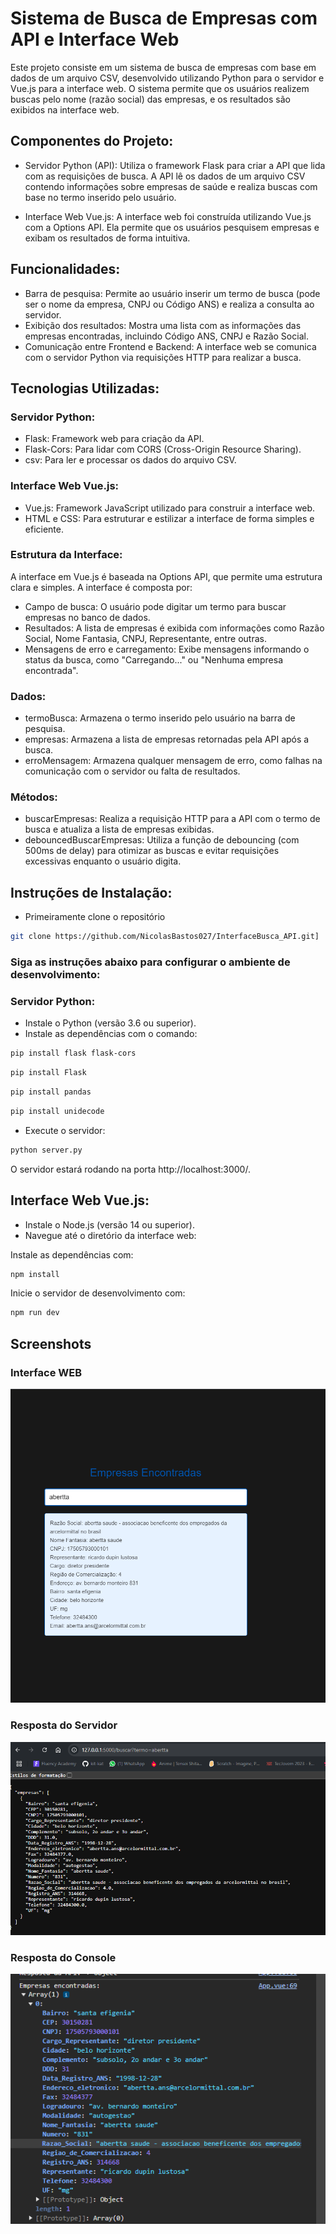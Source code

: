 # Sistema de Busca de Empresas com API e Interface Web

Este projeto consiste em um sistema de busca de empresas com base em dados de um arquivo CSV, desenvolvido utilizando Python para o servidor e Vue.js para a interface web. O sistema permite que os usuários realizem buscas pelo nome (razão social) das empresas, e os resultados são exibidos na interface web.

## Componentes do Projeto:

- Servidor Python (API): Utiliza o framework Flask para criar a API que lida com as requisições de busca. A API lê os dados de um arquivo CSV contendo informações sobre empresas de saúde e realiza buscas com base no termo inserido pelo usuário.

- Interface Web Vue.js: A interface web foi construída utilizando Vue.js com a Options API. Ela permite que os usuários pesquisem empresas e exibam os resultados de forma intuitiva.

## Funcionalidades:

- Barra de pesquisa: Permite ao usuário inserir um termo de busca (pode ser o nome da empresa, CNPJ ou Código ANS) e realiza a consulta ao servidor.
- Exibição dos resultados: Mostra uma lista com as informações das empresas encontradas, incluindo Código ANS, CNPJ e Razão Social.
- Comunicação entre Frontend e Backend: A interface web se comunica com o servidor Python via requisições HTTP para realizar a busca.

## Tecnologias Utilizadas:

### Servidor Python:
- Flask: Framework web para criação da API.
- Flask-Cors: Para lidar com CORS (Cross-Origin Resource Sharing).
- csv: Para ler e processar os dados do arquivo CSV.

### Interface Web Vue.js:

- Vue.js: Framework JavaScript utilizado para construir a interface web.
- HTML e CSS: Para estruturar e estilizar a interface de forma simples e eficiente.


### Estrutura da Interface:
A interface em Vue.js é baseada na Options API, que permite uma estrutura clara e simples. A interface é composta por:

- Campo de busca: O usuário pode digitar um termo para buscar empresas no banco de dados.
- Resultados: A lista de empresas é exibida com informações como Razão Social, Nome Fantasia, CNPJ, Representante, entre outras.
- Mensagens de erro e carregamento: Exibe mensagens informando o status da busca, como "Carregando..." ou "Nenhuma empresa encontrada".

### Dados:
- termoBusca: Armazena o termo inserido pelo usuário na barra de pesquisa.
- empresas: Armazena a lista de empresas retornadas pela API após a busca.
- erroMensagem: Armazena qualquer mensagem de erro, como falhas na comunicação com o servidor ou falta de resultados.

### Métodos:
- buscarEmpresas: Realiza a requisição HTTP para a API com o termo de busca e atualiza a lista de empresas exibidas.
- debouncedBuscarEmpresas: Utiliza a função de debouncing (com 500ms de delay) para otimizar as buscas e evitar requisições excessivas enquanto o usuário digita.

## Instruções de Instalação:

- Primeiramente clone o repositório
```bash
git clone https://github.com/NicolasBastos027/InterfaceBusca_API.git]
```
### Siga as instruções abaixo para configurar o ambiente de desenvolvimento:

### Servidor Python:

- Instale o Python (versão 3.6 ou superior).
- Instale as dependências com o comando:
```bash
pip install flask flask-cors
```
```bash
pip install Flask
```
```bash
pip install pandas
```
```bash
pip install unidecode
```

- Execute o servidor:
```bash
python server.py
```
O servidor estará rodando na porta http://localhost:3000/.

## Interface Web Vue.js:

- Instale o Node.js (versão 14 ou superior).
- Navegue até o diretório da interface web:

Instale as dependências com:
```bash
npm install
```
Inicie o servidor de desenvolvimento com:
```bash
npm run dev
```

## Screenshots

### Interface WEB

![Interface WEB](https://github.com/NicolasBastos027/InterfaceBusca_API/blob/main/abertta.png)

### Resposta do Servidor

![Código de respota do servidor](https://github.com/NicolasBastos027/InterfaceBusca_API/blob/main/resposta%20servidor.png)

### Resposta do Console

![Resposta do console](https://github.com/NicolasBastos027/InterfaceBusca_API/blob/main/empresa%20encontrada.png)


